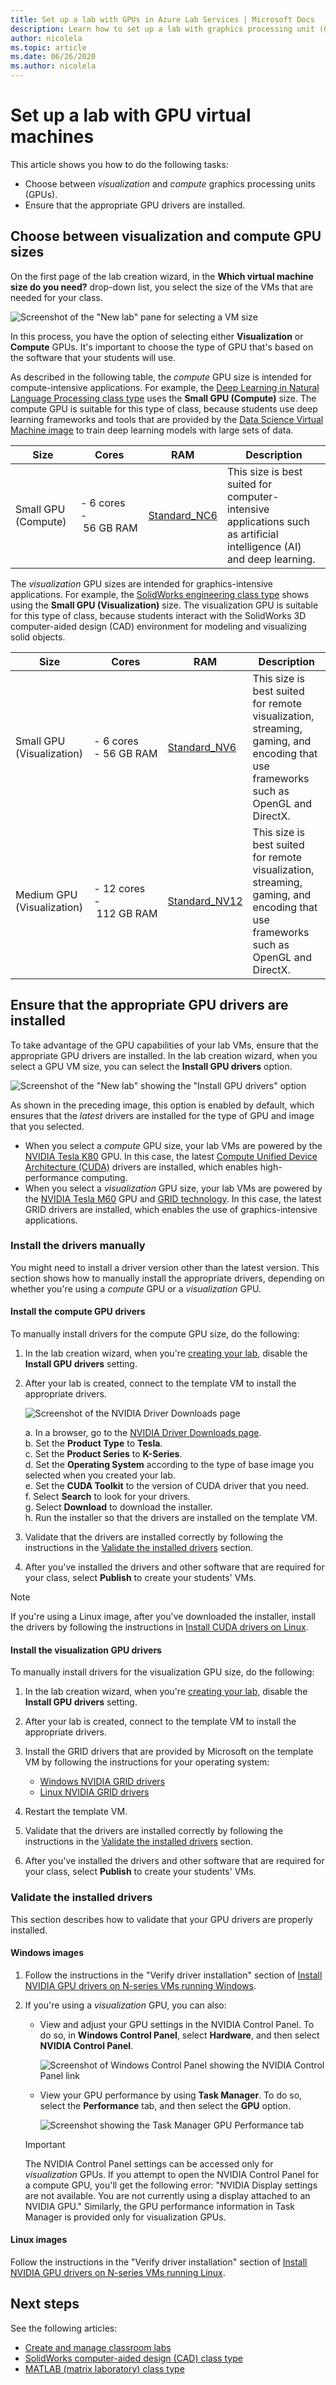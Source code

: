 ```yaml
---
title: Set up a lab with GPUs in Azure Lab Services | Microsoft Docs
description: Learn how to set up a lab with graphics processing unit (GPU) virtual machines. 
author: nicolela
ms.topic: article
ms.date: 06/26/2020
ms.author: nicolela
---
```


# Set up a lab with GPU virtual machines

This article shows you how to do the following tasks:

- Choose between *visualization* and *compute* graphics processing units (GPUs).
- Ensure that the appropriate GPU drivers are installed.

## Choose between visualization and compute GPU sizes
On the first page of the lab creation wizard, in the **Which virtual machine size do you need?** drop-down list, you select the size of the VMs that are needed for your class.  

![Screenshot of the "New lab" pane for selecting a VM size](./media/how-to-setup-gpu/lab-gpu-selection.png)

In this process, you have the option of selecting either **Visualization** or **Compute** GPUs.  It's important to choose the type of GPU that's based on the software that your students will use.  

As described in the following table, the *compute* GPU size is intended for compute-intensive applications.  For example, the [Deep Learning in Natural Language Processing class type](./class-type-deep-learning-natural-language-processing.md) uses the **Small GPU (Compute)** size.  The compute GPU is suitable for this type of class, because students use deep learning frameworks and tools that are provided by the [Data Science Virtual Machine image](https://azuremarketplace.microsoft.com/marketplace/apps/microsoft-dsvm.ubuntu-1804) to train deep learning models with large sets of data.

| Size | Cores | RAM | Description | 
| ---- | ----- | --- | ----------- | 
| Small GPU (Compute) | -&nbsp;6&nbsp;cores<br>-&nbsp;56&nbsp;GB&nbsp;RAM  | [Standard_NC6](https://docs.microsoft.com/azure/virtual-machines/nc-series) |This size is best suited for computer-intensive applications such as artificial intelligence (AI) and deep learning. |

The *visualization* GPU sizes are intended for graphics-intensive applications.  For example, the [SolidWorks engineering class type](./class-type-solidworks.md) shows using the **Small GPU (Visualization)** size.  The visualization GPU is suitable for this type of class, because students interact with the SolidWorks 3D computer-aided design (CAD) environment for modeling and visualizing solid objects.

| Size | Cores | RAM | Description | 
| ---- | ----- | --- | ----------- | 
| Small GPU (Visualization) | -&nbsp;6&nbsp;cores<br>-&nbsp;56&nbsp;GB&nbsp;RAM  | [Standard_NV6](https://docs.microsoft.com/azure/virtual-machines/nv-series) | This size is best suited for remote visualization, streaming, gaming, and encoding that use frameworks such as OpenGL and DirectX. |
| Medium GPU (Visualization) | -&nbsp;12&nbsp;cores<br>-&nbsp;112&nbsp;GB&nbsp;RAM  | [Standard_NV12](https://docs.microsoft.com/azure/virtual-machines/nv-series?toc=/azure/virtual-machines/linux/toc.json&bc=/azure/virtual-machines/linux/breadcrumb/toc.json) | This size is best suited for remote visualization, streaming, gaming, and encoding that use frameworks such as OpenGL and DirectX. |

## Ensure that the appropriate GPU drivers are installed
To take advantage of the GPU capabilities of your lab VMs, ensure that the appropriate GPU drivers are installed.  In the lab creation wizard, when you select a GPU VM size, you can select the **Install GPU drivers** option.  

![Screenshot of the "New lab" showing the "Install GPU drivers" option](./media/how-to-setup-gpu/lab-gpu-drivers.png)

As shown in the preceding image, this option is enabled by default, which ensures that the *latest* drivers are installed for the type of GPU and image that you selected.
- When you select a *compute* GPU size, your lab VMs are powered by the [NVIDIA Tesla K80](https://www.nvidia.com/content/dam/en-zz/Solutions/Data-Center/tesla-product-literature/Tesla-K80-BoardSpec-07317-001-v05.pdf) GPU.  In this case, the latest [Compute Unified Device Architecture (CUDA)](https://www.nvidia.com/object/io_69526.html) drivers are installed, which enables high-performance computing.
- When you select a *visualization* GPU size, your lab VMs are powered by the [NVIDIA Tesla M60](https://images.nvidia.com/content/tesla/pdf/188417-Tesla-M60-DS-A4-fnl-Web.pdf) GPU and [GRID technology](https://www.nvidia.com/content/dam/en-zz/Solutions/design-visualization/solutions/resources/documents1/NVIDIA_GRID_vPC_Solution_Overview.pdf).  In this case, the latest GRID drivers are installed, which enables the use of graphics-intensive applications.

### Install the drivers manually
You might need to install a driver version other than the latest version.  This section shows how to manually install the appropriate drivers, depending on whether you're using a *compute* GPU or a *visualization* GPU.

#### Install the compute GPU drivers

To manually install drivers for the compute GPU size, do the following:

1. In the lab creation wizard, when you're [creating your lab](./how-to-manage-classroom-labs.md), disable the **Install GPU drivers** setting.

1. After your lab is created, connect to the template VM to install the appropriate drivers.

   ![Screenshot of the NVIDIA Driver Downloads page](./media/how-to-setup-gpu/nvidia-driver-download.png) 

   a. In a browser, go to the [NVIDIA Driver Downloads page](https://www.nvidia.com/Download/index.aspx).  
   b. Set the **Product Type** to **Tesla**.  
   c. Set the **Product Series** to **K-Series**.  
   d. Set the **Operating System** according to the type of base image you selected when you created your lab.  
   e. Set the **CUDA Toolkit** to the version of CUDA driver that you need.  
   f. Select **Search** to look for your drivers.  
   g. Select **Download** to download the installer.  
   h. Run the installer so that the drivers are installed on the template VM.  
1. Validate that the drivers are installed correctly by following the instructions in the [Validate the installed drivers](how-to-setup-lab-gpu.md#validate-the-installed-drivers) section. 
1. After you've installed the drivers and other software that are required for your class, select **Publish** to create your students' VMs.

> [!NOTE]
> If you're using a Linux image, after you've downloaded the installer, install the drivers by following the instructions in [Install CUDA drivers on Linux](https://docs.microsoft.com/azure/virtual-machines/linux/n-series-driver-setup?toc=/azure/virtual-machines/linux/toc.json#install-cuda-drivers-on-n-series-vms).

#### Install the visualization GPU drivers

To manually install drivers for the visualization GPU size, do the following:

1. In the lab creation wizard, when you're [creating your lab](./how-to-manage-classroom-labs.md), disable the **Install GPU drivers** setting.
1. After your lab is created, connect to the template VM to install the appropriate drivers.
1. Install the GRID drivers that are provided by Microsoft on the template VM by following the instructions for your operating system:
   -  [Windows NVIDIA GRID drivers](https://docs.microsoft.com/azure/virtual-machines/windows/n-series-driver-setup#nvidia-grid-drivers)
   -  [Linux NVIDIA GRID drivers](https://docs.microsoft.com/azure/virtual-machines/linux/n-series-driver-setup?toc=/azure/virtual-machines/linux/toc.json#nvidia-grid-drivers)
  
1. Restart the template VM.
1. Validate that the drivers are installed correctly by following the instructions in the [Validate the installed drivers](how-to-setup-lab-gpu.md#validate-the-installed-drivers) section.
1. After you've installed the drivers and other software that are required for your class, select **Publish** to create your students' VMs.

### Validate the installed drivers
This section describes how to validate that your GPU drivers are properly installed.

#### Windows images
1.  Follow the instructions in the "Verify driver installation" section of [Install NVIDIA GPU drivers on N-series VMs running Windows](https://docs.microsoft.com/azure/virtual-machines/windows/n-series-driver-setup#verify-driver-installation).
1.  If you're using a *visualization* GPU, you can also:
    - View and adjust your GPU settings in the NVIDIA Control Panel. To do so, in **Windows Control Panel**, select **Hardware**, and then select **NVIDIA Control Panel**.

      ![Screenshot of Windows Control Panel showing the NVIDIA Control Panel link](./media/how-to-setup-gpu/control-panel-nvidia-settings.png) 

     - View your GPU performance by using **Task Manager**.  To do so, select the **Performance** tab, and then select the **GPU** option.

       ![Screenshot showing the Task Manager GPU Performance tab](./media/how-to-setup-gpu/task-manager-gpu.png) 

      > [!IMPORTANT]
      > The NVIDIA Control Panel settings can be accessed only for *visualization* GPUs.  If you attempt to open the NVIDIA Control Panel for a compute GPU, you'll get the following error: "NVIDIA Display settings are not available.  You are not currently using a display attached to an NVIDIA GPU."  Similarly, the GPU performance information in Task Manager is provided only for visualization GPUs.

#### Linux images
Follow the instructions in the "Verify driver installation" section of [Install NVIDIA GPU drivers on N-series VMs running Linux](https://docs.microsoft.com/azure/virtual-machines/linux/n-series-driver-setup#verify-driver-installation).

## Next steps
See the following articles:

- [Create and manage classroom labs](how-to-manage-classroom-labs.md)
- [SolidWorks computer-aided design (CAD) class type](class-type-solidworks.md)
- [MATLAB (matrix laboratory) class type](class-type-matlab.md)



